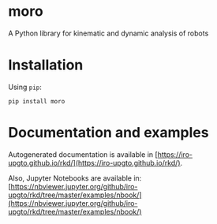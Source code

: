 # moro

A Python library for kinematic and dynamic analysis of robots


# Installation

Using `pip`:

```
pip install moro
```

# Documentation and examples

Autogenerated documentation is available in [https://iro-upgto.github.io/rkd/](https://iro-upgto.github.io/rkd/).

Also, Jupyter Notebooks are available in: [https://nbviewer.jupyter.org/github/iro-upgto/rkd/tree/master/examples/nbook/](https://nbviewer.jupyter.org/github/iro-upgto/rkd/tree/master/examples/nbook/)